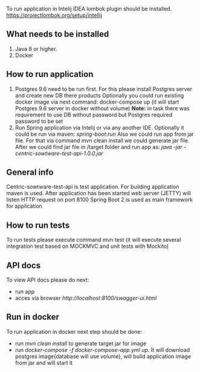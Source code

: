 To run application in Intelij IDEA lombok plugin should be installed.
https://projectlombok.org/setup/intellij

## What needs to be installed
1. Java 8 or higher.
2. Docker

## How to run application
1. Postgres 9.6 need to be run first. For this please install Postgres server and create new DB there products
Optionally you could run existing docker image via next command: docker-compose up (it will start Postgres 9.6 server in docker without volume)
**Note:** in task there was requirement to use DB without password but Postgres required password to be set
2. Run Spring application via Intelij or via any another IDE. 
Optionally it could be run via maven: _spring-boot:run_
Also we could run app from jar file. For that via command mvn clean install we could generate jar file.
After we could find jar file in /target folder and run app as: _java -jar -centric-sowtware-test-api-1.0.0.jar_

## General info
Centric-sowtware-test-api is test application. For building application maven is used.
After application has been started web server (JETTY) will listen HTTP request on port 8100
Spring Boot 2 is used as main framework for application

## How to run tests
To run tests please execute command mvn test (it will execute several integration test based on MOCKMVC and unit tests with Mockito)

## API docs
To view API docs please do next:
- run app
- acces via browser _http://localhost:8100/swagger-ui.html_

## Run in docker
To run application in docker next step should be done:
- run _mvn clean install_ to generate target jar for image
- run _docker-compose -f docker-compose-app.yml up_. It will download postgres image(database will use volume), will build application image from jar and will start it